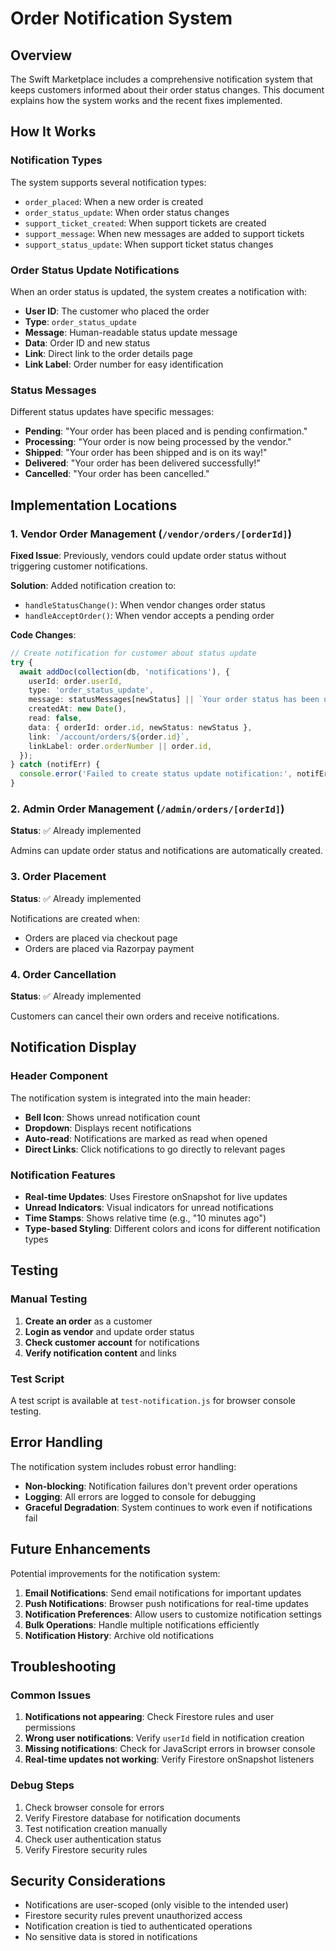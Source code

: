 # Order Notification System

## Overview

The Swift Marketplace includes a comprehensive notification system that keeps customers informed about their order status changes. This document explains how the system works and the recent fixes implemented.

## How It Works

### Notification Types

The system supports several notification types:

- `order_placed`: When a new order is created
- `order_status_update`: When order status changes
- `support_ticket_created`: When support tickets are created
- `support_message`: When new messages are added to support tickets
- `support_status_update`: When support ticket status changes

### Order Status Update Notifications

When an order status is updated, the system creates a notification with:

- **User ID**: The customer who placed the order
- **Type**: `order_status_update`
- **Message**: Human-readable status update message
- **Data**: Order ID and new status
- **Link**: Direct link to the order details page
- **Link Label**: Order number for easy identification

### Status Messages

Different status updates have specific messages:

- **Pending**: "Your order has been placed and is pending confirmation."
- **Processing**: "Your order is now being processed by the vendor."
- **Shipped**: "Your order has been shipped and is on its way!"
- **Delivered**: "Your order has been delivered successfully!"
- **Cancelled**: "Your order has been cancelled."

## Implementation Locations

### 1. Vendor Order Management (`/vendor/orders/[orderId]`)

**Fixed Issue**: Previously, vendors could update order status without triggering customer notifications.

**Solution**: Added notification creation to:
- `handleStatusChange()`: When vendor changes order status
- `handleAcceptOrder()`: When vendor accepts a pending order

**Code Changes**:
```typescript
// Create notification for customer about status update
try {
  await addDoc(collection(db, 'notifications'), {
    userId: order.userId,
    type: 'order_status_update',
    message: statusMessages[newStatus] || `Your order status has been updated to ${newStatus}.`,
    createdAt: new Date(),
    read: false,
    data: { orderId: order.id, newStatus: newStatus },
    link: `/account/orders/${order.id}`,
    linkLabel: order.orderNumber || order.id,
  });
} catch (notifErr) {
  console.error('Failed to create status update notification:', notifErr);
}
```

### 2. Admin Order Management (`/admin/orders/[orderId]`)

**Status**: ✅ Already implemented

Admins can update order status and notifications are automatically created.

### 3. Order Placement

**Status**: ✅ Already implemented

Notifications are created when:
- Orders are placed via checkout page
- Orders are placed via Razorpay payment

### 4. Order Cancellation

**Status**: ✅ Already implemented

Customers can cancel their own orders and receive notifications.

## Notification Display

### Header Component

The notification system is integrated into the main header:

- **Bell Icon**: Shows unread notification count
- **Dropdown**: Displays recent notifications
- **Auto-read**: Notifications are marked as read when opened
- **Direct Links**: Click notifications to go directly to relevant pages

### Notification Features

- **Real-time Updates**: Uses Firestore onSnapshot for live updates
- **Unread Indicators**: Visual indicators for unread notifications
- **Time Stamps**: Shows relative time (e.g., "10 minutes ago")
- **Type-based Styling**: Different colors and icons for different notification types

## Testing

### Manual Testing

1. **Create an order** as a customer
2. **Login as vendor** and update order status
3. **Check customer account** for notifications
4. **Verify notification content** and links

### Test Script

A test script is available at `test-notification.js` for browser console testing.

## Error Handling

The notification system includes robust error handling:

- **Non-blocking**: Notification failures don't prevent order operations
- **Logging**: All errors are logged to console for debugging
- **Graceful Degradation**: System continues to work even if notifications fail

## Future Enhancements

Potential improvements for the notification system:

1. **Email Notifications**: Send email notifications for important updates
2. **Push Notifications**: Browser push notifications for real-time updates
3. **Notification Preferences**: Allow users to customize notification settings
4. **Bulk Operations**: Handle multiple notifications efficiently
5. **Notification History**: Archive old notifications

## Troubleshooting

### Common Issues

1. **Notifications not appearing**: Check Firestore rules and user permissions
2. **Wrong user notifications**: Verify `userId` field in notification creation
3. **Missing notifications**: Check for JavaScript errors in browser console
4. **Real-time updates not working**: Verify Firestore onSnapshot listeners

### Debug Steps

1. Check browser console for errors
2. Verify Firestore database for notification documents
3. Test notification creation manually
4. Check user authentication status
5. Verify Firestore security rules

## Security Considerations

- Notifications are user-scoped (only visible to the intended user)
- Firestore security rules prevent unauthorized access
- Notification creation is tied to authenticated operations
- No sensitive data is stored in notifications 